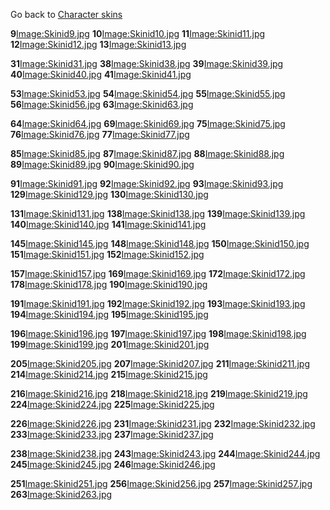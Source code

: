 Go back to [Character skins](/Character_Skins.md "wikilink")

**9**[Image:Skinid9.jpg](/Image:Skinid9.jpg.md "wikilink") **10**[Image:Skinid10.jpg](/Image:Skinid10.jpg.md "wikilink") **11**[Image:Skinid11.jpg](/Image:Skinid11.jpg.md "wikilink") **12**[Image:Skinid12.jpg](/Image:Skinid12.jpg.md "wikilink") **13**[Image:Skinid13.jpg](/Image:Skinid13.jpg.md "wikilink")

**31**[Image:Skinid31.jpg](/Image:Skinid31.jpg.md "wikilink") **38**[Image:Skinid38.jpg](/Image:Skinid38.jpg.md "wikilink") **39**[Image:Skinid39.jpg](/Image:Skinid39.jpg.md "wikilink") **40**[Image:Skinid40.jpg](/Image:Skinid40.jpg.md "wikilink") **41**[Image:Skinid41.jpg](/Image:Skinid41.jpg.md "wikilink")

**53**[Image:Skinid53.jpg](/Image:Skinid53.jpg.md "wikilink") **54**[Image:Skinid54.jpg](/Image:Skinid54.jpg.md "wikilink") **55**[Image:Skinid55.jpg](/Image:Skinid55.jpg.md "wikilink") **56**[Image:Skinid56.jpg](/Image:Skinid56.jpg.md "wikilink") **63**[Image:Skinid63.jpg](/Image:Skinid63.jpg.md "wikilink")

**64**[Image:Skinid64.jpg](/Image:Skinid64.jpg.md "wikilink") **69**[Image:Skinid69.jpg](/Image:Skinid69.jpg.md "wikilink") **75**[Image:Skinid75.jpg](/Image:Skinid75.jpg.md "wikilink") **76**[Image:Skinid76.jpg](/Image:Skinid76.jpg.md "wikilink") **77**[Image:Skinid77.jpg](/Image:Skinid77.jpg.md "wikilink")

**85**[Image:Skinid85.jpg](/Image:Skinid85.jpg.md "wikilink") **87**[Image:Skinid87.jpg](/Image:Skinid87.jpg.md "wikilink") **88**[Image:Skinid88.jpg](/Image:Skinid88.jpg.md "wikilink") **89**[Image:Skinid89.jpg](/Image:Skinid89.jpg.md "wikilink") **90**[Image:Skinid90.jpg](/Image:Skinid90.jpg.md "wikilink")

**91**[Image:Skinid91.jpg](/Image:Skinid91.jpg.md "wikilink") **92**[Image:Skinid92.jpg](/Image:Skinid92.jpg.md "wikilink") **93**[Image:Skinid93.jpg](/Image:Skinid93.jpg.md "wikilink") **129**[Image:Skinid129.jpg](/Image:Skinid129.jpg.md "wikilink") **130**[Image:Skinid130.jpg](/Image:Skinid130.jpg.md "wikilink")

**131**[Image:Skinid131.jpg](/Image:Skinid131.jpg.md "wikilink") **138**[Image:Skinid138.jpg](/Image:Skinid138.jpg.md "wikilink") **139**[Image:Skinid139.jpg](/Image:Skinid139.jpg.md "wikilink") **140**[Image:Skinid140.jpg](/Image:Skinid140.jpg.md "wikilink") **141**[Image:Skinid141.jpg](/Image:Skinid141.jpg.md "wikilink")

**145**[Image:Skinid145.jpg](/Image:Skinid145.jpg.md "wikilink") **148**[Image:Skinid148.jpg](/Image:Skinid148.jpg.md "wikilink") **150**[Image:Skinid150.jpg](/Image:Skinid150.jpg.md "wikilink") **151**[Image:Skinid151.jpg](/Image:Skinid151.jpg.md "wikilink") **152**[Image:Skinid152.jpg](/Image:Skinid152.jpg.md "wikilink")

**157**[Image:Skinid157.jpg](/Image:Skinid157.jpg.md "wikilink") **169**[Image:Skinid169.jpg](/Image:Skinid169.jpg.md "wikilink") **172**[Image:Skinid172.jpg](/Image:Skinid172.jpg.md "wikilink") **178**[Image:Skinid178.jpg](/Image:Skinid178.jpg.md "wikilink") **190**[Image:Skinid190.jpg](/Image:Skinid190.jpg.md "wikilink")

**191**[Image:Skinid191.jpg](/Image:Skinid191.jpg.md "wikilink") **192**[Image:Skinid192.jpg](/Image:Skinid192.jpg.md "wikilink") **193**[Image:Skinid193.jpg](/Image:Skinid193.jpg.md "wikilink") **194**[Image:Skinid194.jpg](/Image:Skinid194.jpg.md "wikilink") **195**[Image:Skinid195.jpg](/Image:Skinid195.jpg.md "wikilink")

**196**[Image:Skinid196.jpg](/Image:Skinid196.jpg.md "wikilink") **197**[Image:Skinid197.jpg](/Image:Skinid197.jpg.md "wikilink") **198**[Image:Skinid198.jpg](/Image:Skinid198.jpg.md "wikilink") **199**[Image:Skinid199.jpg](/Image:Skinid199.jpg.md "wikilink") **201**[Image:Skinid201.jpg](/Image:Skinid201.jpg.md "wikilink")

**205**[Image:Skinid205.jpg](/Image:Skinid205.jpg.md "wikilink") **207**[Image:Skinid207.jpg](/Image:Skinid207.jpg.md "wikilink") **211**[Image:Skinid211.jpg](/Image:Skinid211.jpg.md "wikilink") **214**[Image:Skinid214.jpg](/Image:Skinid214.jpg.md "wikilink") **215**[Image:Skinid215.jpg](/Image:Skinid215.jpg.md "wikilink")

**216**[Image:Skinid216.jpg](/Image:Skinid216.jpg.md "wikilink") **218**[Image:Skinid218.jpg](/Image:Skinid218.jpg.md "wikilink") **219**[Image:Skinid219.jpg](/Image:Skinid219.jpg.md "wikilink") **224**[Image:Skinid224.jpg](/Image:Skinid224.jpg.md "wikilink") **225**[Image:Skinid225.jpg](/Image:Skinid225.jpg.md "wikilink")

**226**[Image:Skinid226.jpg](/Image:Skinid226.jpg.md "wikilink") **231**[Image:Skinid231.jpg](/Image:Skinid231.jpg.md "wikilink") **232**[Image:Skinid232.jpg](/Image:Skinid232.jpg.md "wikilink") **233**[Image:Skinid233.jpg](/Image:Skinid233.jpg.md "wikilink") **237**[Image:Skinid237.jpg](/Image:Skinid237.jpg.md "wikilink")

**238**[Image:Skinid238.jpg](/Image:Skinid238.jpg.md "wikilink") **243**[Image:Skinid243.jpg](/Image:Skinid243.jpg.md "wikilink") **244**[Image:Skinid244.jpg](/Image:Skinid244.jpg.md "wikilink") **245**[Image:Skinid245.jpg](/Image:Skinid245.jpg.md "wikilink") **246**[Image:Skinid246.jpg](/Image:Skinid246.jpg.md "wikilink")

**251**[Image:Skinid251.jpg](/Image:Skinid251.jpg.md "wikilink") **256**[Image:Skinid256.jpg](/Image:Skinid256.jpg.md "wikilink") **257**[Image:Skinid257.jpg](/Image:Skinid257.jpg.md "wikilink") **263**[Image:Skinid263.jpg](/Image:Skinid263.jpg.md "wikilink")
